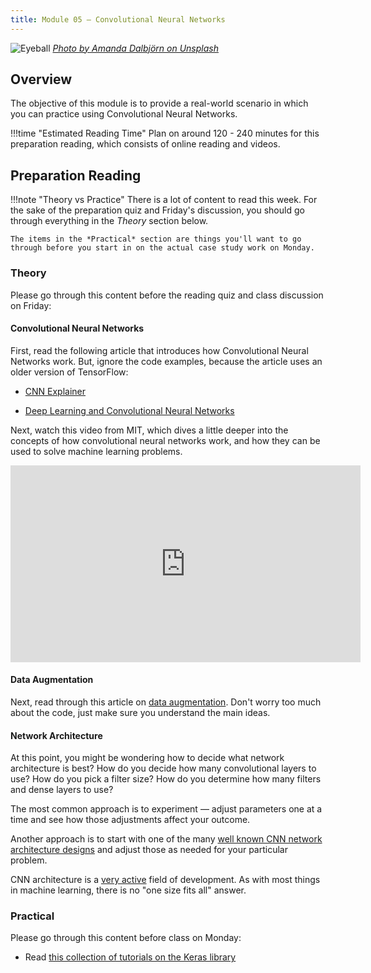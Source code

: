 ```yaml
---
title: Module 05 — Convolutional Neural Networks
---
```


![Eyeball]({{URLROOT}}/shared/img/eye.jpg)
*[Photo by Amanda Dalbjörn on Unsplash](https://unsplash.com/photos/UbJMy92p8wk)*

## Overview

The objective of this module is to provide a real-world scenario in which you can practice using Convolutional Neural Networks.

!!!time "Estimated Reading Time"
	Plan on around 120 - 240 minutes for this preparation reading, which consists of online reading and videos.

## Preparation Reading

!!!note "Theory vs Practice"
	There is a lot of content to read this week. For the sake of the preparation quiz and Friday's discussion, you should go through everything in the *Theory* section below.

	The items in the *Practical* section are things you'll want to go through before you start in on the actual case study work on Monday.

### Theory

Please go through this content before the reading quiz and class discussion on Friday:

#### Convolutional Neural Networks

First, read the following article that introduces how Convolutional Neural Networks work. But, ignore the code examples, because the article uses an older version of TensorFlow:

* [CNN Explainer](https://poloclub.github.io/cnn-explainer/)

* [Deep Learning and Convolutional Neural Networks](https://medium.com/@ageitgey/machine-learning-is-fun-part-3-deep-learning-and-convolutional-neural-networks-f40359318721)

Next, watch this video from MIT, which dives a little deeper into the concepts of how convolutional neural networks work, and how they can be used to solve machine learning problems.

<iframe width="560" height="315" src="https://www.youtube.com/embed/iaSUYvmCekI" frameborder="0" allow="accelerometer; autoplay; clipboard-write; encrypted-media; gyroscope; picture-in-picture" allowfullscreen></iframe>

#### Data Augmentation

Next, read through this article on [data augmentation](https://nanonets.com/blog/data-augmentation-how-to-use-deep-learning-when-you-have-limited-data-part-2/). Don't worry too much about the code, just make sure you understand the main ideas.


#### Network Architecture

At this point, you might be wondering how to decide what network architecture is best? How do you decide how many convolutional layers to use? How do you pick a filter size? How do you determine how many filters and dense layers to use?

The most common approach is to experiment — adjust parameters one at a time and see how those adjustments affect your outcome. 

Another approach is to start with one of the many [well known CNN network architecture designs](https://www.jeremyjordan.me/convnet-architectures/) and adjust those as needed for your particular problem.

CNN architecture is a [very active](https://www.aismartz.com/blog/cnn-architectures/) field of development. As with most things in machine learning, there is no "one size fits all" answer.


### Practical

Please go through this content before class on Monday:

* Read [this collection of tutorials on the Keras library](./keras-cnn.html)







